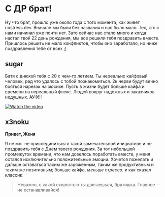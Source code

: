 # С ДР брат!

Ну что брат, прошло уже около года с того момента, как живет nostress.dev. Вначале мы были без названия и нас было мало. Тех, кто с нами начинал уже почти нет. Зато сейчас нас стало много и когда настал твой 22 день рождения, мы все решили тебя поздравить вместе. Пришлось решить не мало конфликтов, чтобы оно заработало, но ниже поздравления тебе от всех ;) 

## sugar 
Батя с днюхой тебя с 20 с чем-то летием. Ты нереально кайфовый человек, рад что удалось с тобой познакомиться. 2к черви будут вечно бояться нарезок на зюсике.
Пусть в жизни будет больше кайфа и времени на нереальный флекс. Людей вокруг надежных и заказчиков недушных. АУФ!!!  

[![Watch the video](https://img.youtube.com/vi/-1SdFmIglfU/maxresdefault.jpg)](https://youtu.be/-1SdFmIglfU)

## x3noku
**Привет, Женя**

Я не мог не присоединиться к такой замечательной инициативе и не поздравить тебя с Днем твоего рождения. За тот небольшой промежуток времени, что нам довелось поработать вместе, у меня остался исключительно положительные эмоции.
Хочется пожелать и дальше оставаться таким же заряженным, таким же продуктивным и таким же позитивным; больше кайфа, *меньше стресса*, и как сказал классик:  

> Неважно, с какой скоростью ты двигаешься, братишка. Главное -- не
> останавливайся!
